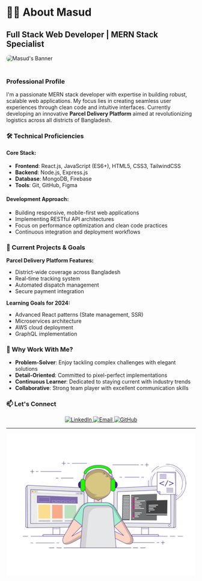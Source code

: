 # 👨‍💻 About Masud

## Full Stack Web Developer | MERN Stack Specialist

<img src="https://i.ibb.co/RkyJd2XN/Flux-Dev-highresolution-stock-photo-of-A-modern-Git-Hub-banner-2-1.jpg" alt="Masud's Banner" style="border-radius: 8px; margin-bottom: 20px;"/>

### Professional Profile
I'm a passionate MERN stack developer with expertise in building robust, scalable web applications. My focus lies in creating seamless user experiences through clean code and intuitive interfaces. Currently developing an innovative **Parcel Delivery Platform** aimed at revolutionizing logistics across all districts of Bangladesh.

### 🛠 Technical Proficiencies

#### Core Stack:
- **Frontend**: React.js, JavaScript (ES6+), HTML5, CSS3, TailwindCSS
- **Backend**: Node.js, Express.js
- **Database**: MongoDB, Firebase
- **Tools**: Git, GitHub, Figma

#### Development Approach:
- Building responsive, mobile-first web applications
- Implementing RESTful API architectures
- Focus on performance optimization and clean code practices
- Continuous integration and deployment workflows

### 🚀 Current Projects & Goals

**Parcel Delivery Platform Features:**
- District-wide coverage across Bangladesh
- Real-time tracking system
- Automated dispatch management
- Secure payment integration

**Learning Goals for 2024:**
- Advanced React patterns (State management, SSR)
- Microservices architecture
- AWS cloud deployment
- GraphQL implementation

### 🌟 Why Work With Me?

- **Problem-Solver**: Enjoy tackling complex challenges with elegant solutions
- **Detail-Oriented**: Committed to pixel-perfect implementations
- **Continuous Learner**: Dedicated to staying current with industry trends
- **Collaborative**: Strong team player with excellent communication skills

### 📫 Let's Connect

<p align="center">
  <a href="https://www.linkedin.com/in/md-masud-miah-326186344">
    <img src="https://img.shields.io/badge/LinkedIn-0077B5?style=for-the-badge&logo=linkedin&logoColor=white" alt="LinkedIn"/>
  </a>
  <a href="mailto:your.email@example.com">
    <img src="https://img.shields.io/badge/Email-D14836?style=for-the-badge&logo=gmail&logoColor=white" alt="Email"/>
  </a>
  <a href="https://github.com/MD-MASUD-MIAH">
    <img src="https://img.shields.io/badge/GitHub-181717?style=for-the-badge&logo=github&logoColor=white" alt="GitHub"/>
  </a>
</p>

---

<img src="https://github.com/MD-MASUD-MIAH/MD-MASUD-MIAH/blob/main/212748842-9fcbad5b-6173-4175-8a61-521f3dbb7514.gif" alt="Coding Animation" style="display: block; margin: 0 auto; max-width: 100%;"/>
